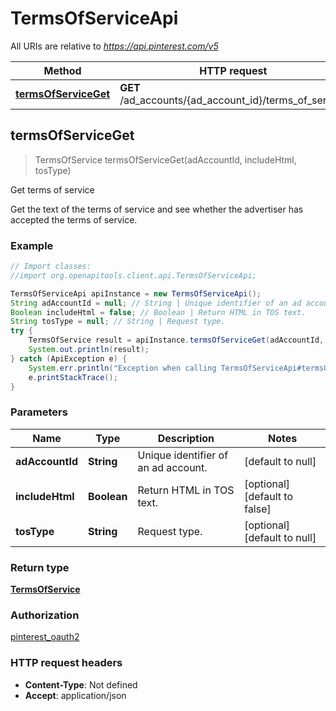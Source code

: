 # TermsOfServiceApi

All URIs are relative to *https://api.pinterest.com/v5*

Method | HTTP request | Description
------------- | ------------- | -------------
[**termsOfServiceGet**](TermsOfServiceApi.md#termsOfServiceGet) | **GET** /ad_accounts/{ad_account_id}/terms_of_service | Get terms of service



## termsOfServiceGet

> TermsOfService termsOfServiceGet(adAccountId, includeHtml, tosType)

Get terms of service

Get the text of the terms of service and see whether the advertiser has accepted the terms of service.

### Example

```java
// Import classes:
//import org.openapitools.client.api.TermsOfServiceApi;

TermsOfServiceApi apiInstance = new TermsOfServiceApi();
String adAccountId = null; // String | Unique identifier of an ad account.
Boolean includeHtml = false; // Boolean | Return HTML in TOS text.
String tosType = null; // String | Request type.
try {
    TermsOfService result = apiInstance.termsOfServiceGet(adAccountId, includeHtml, tosType);
    System.out.println(result);
} catch (ApiException e) {
    System.err.println("Exception when calling TermsOfServiceApi#termsOfServiceGet");
    e.printStackTrace();
}
```

### Parameters


Name | Type | Description  | Notes
------------- | ------------- | ------------- | -------------
 **adAccountId** | **String**| Unique identifier of an ad account. | [default to null]
 **includeHtml** | **Boolean**| Return HTML in TOS text. | [optional] [default to false]
 **tosType** | **String**| Request type. | [optional] [default to null]

### Return type

[**TermsOfService**](TermsOfService.md)

### Authorization

[pinterest_oauth2](../README.md#pinterest_oauth2)

### HTTP request headers

- **Content-Type**: Not defined
- **Accept**: application/json

